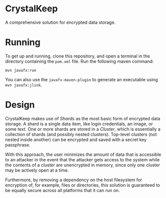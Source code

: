 # CrystalKeep

A comprehensive solution for encrypted data storage.

# Running

To get up and running, clone this repository, and open a terminal in the directory containing the `pom.xml` file. Run the following maven command:

```
mvn javafx:run
```

You can also use the `javafx-maven-plugin` to generate an executable using `mvn javafx:jlink`.

# Design

CrystalKeep makes use of _Shards_ as the most basic form of encrypted data storage. A shard is a single data item, like login credentials, an image, or some text. One or more shards are stored in a _Cluster_, which is essentially a collection of shards (and possibly nested clusters). Top-level clusters (not nested inside another) can be encrypted and saved with a secret key passphrase.

With this approach, the user minimizes the amount of data that is accessible to an attacker in the event that the attacker gets access to the system while the contents of a cluster are unencrypted in memory, since only one cluster may be actively open at a time.

Furthermore, by removing a dependency on the host filesystem for encryption of, for example, files or directories, this solution is guaranteed to be equally secure across all platforms that it can run on.
